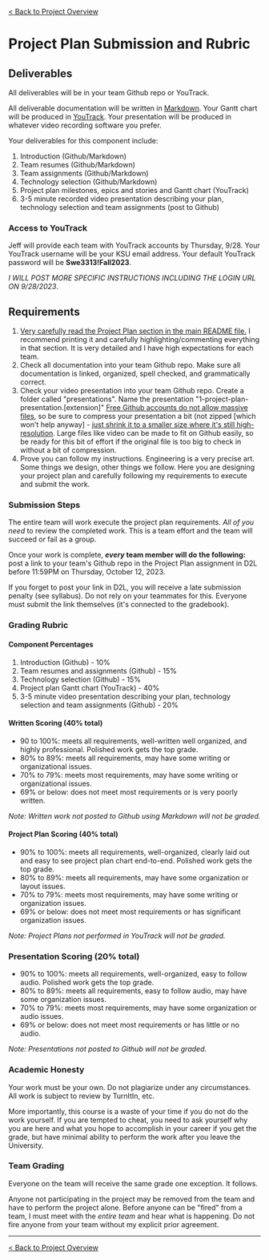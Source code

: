 [< Back to Project Overview](README.md#project-plan)

# Project Plan Submission and Rubric

## Deliverables

All deliverables will be in your team Github repo or YouTrack.

All deliverable documentation will be written in [Markdown](https://www.markdownguide.org/getting-started/). Your Gantt chart will be produced in [YouTrack](https://www.jetbrains.com/youtrack/). Your presentation will be produced in whatever video recording software you prefer.

Your deliverables for this component include:

1.  Introduction (Github/Markdown)
2.  Team resumes (Github/Markdown)
3.  Team assignments (Github/Markdown)
4.  Technology selection (Github/Markdown)
5.  Project plan milestones, epics and stories and Gantt chart (YouTrack)
6.  3-5 minute recorded video presentation describing your plan, technology selection and team assignments (post to Github)

### Access to YouTrack

Jeff will provide each team with YouTrack accounts by Thursday, 9/28. Your YouTrack username will be your KSU email address. Your default YouTrack password will be **Swe3313!Fall2023**.

*I WILL POST MORE SPECIFIC INSTRUCTIONS INCLUDING THE LOGIN URL ON 9/28/2023*.

## Requirements

1.  [Very carefully read the Project Plan section in the main README file.](README.md#project-plan) 
    I recommend printing it and carefully highlighting/commenting everything in that section. It is very detailed and I have high expectations for each team.
2.  Check all documentation into your team Github repo. Make sure all documentation is linked, organized, spell checked, and grammatically correct.
3.  Check your video presentation into your team Github repo. Create a folder called "presentations". Name the presentation "1-project-plan-presentation.[extension]" [Free Github accounts do not allow massive files](https://docs.github.com/en/repositories/working-with-files/managing-large-files/about-large-files-on-github), so be sure to compress your presentation a bit (not zipped [which won't help anyway] - [just shrink it to a smaller size where it's still high-resolution](https://multimedia.easeus.com/video-converter-tips/compress-video-vlc.html). Large files like video can be made to fit on Github easily, so be ready for this bit of effort if the original file is too big to check in without a bit of compression.
4.  Prove you can follow my instructions. Engineering is a very precise art. Some things we design, other things we follow. Here you are designing your project plan and carefully following my requirements to execute and submit the work.

### Submission Steps

The entire team will work execute the project plan requirements. *All of you need* to review the completed work. This is a team effort and the team will succeed or fail as a group.

Once your work is complete, ***every* team member will do the following:** post a link to your team's Github repo in the Project Plan assignment in D2L before 11:59PM on Thursday, October 12, 2023.

If you forget to post your link in D2L, you will receive a late submission penalty (see syllabus). Do not rely on your teammates for this. Everyone must submit the link themselves (it's connected to the gradebook).

### Grading Rubric

#### Component Percentages

1.  Introduction (Github) - 10%
2.  Team resumes and assignments (Github) - 15%
3.  Technology selection (Github) - 15%
4.  Project plan Gantt chart (YouTrack) - 40%
5.  3-5 minute video presentation describing your plan, technology selection and team assignments (Github) - 20%

#### Written Scoring (40% total)

-  90 to 100%: meets all requirements, well-written well organized, and highly professional. Polished work gets the top grade.
-  80% to 89%: meets all requirements, may have some writing or organizational issues.
-  70% to 79%: meets most requirements, may have some writing or organizational issues.
-  69% or below: does not meet most requirements or is very poorly written.

*Note: Written work not posted to Github using Markdown will not be graded.*

#### Project Plan Scoring (40% total)

-  90% to 100%: meets all requirements, well-organized, clearly laid out and easy to see project plan chart end-to-end. Polished work gets the top grade.
-  80% to 89%: meets all requirements, may have some organization or layout issues.
-  70% to 79%: meets most requirements, may have some writing or organization issues.
-  69% or below: does not meet most requirements or has significant organization issues.

*Note: Project Plans not performed in YouTrack will not be graded.*

### Presentation Scoring (20% total)

-  90% to 100%: meets all requirements, well-organized, easy to follow audio. Polished work gets the top grade.
-  80% to 89%: meets all requirements, easy to follow audio, may have some organization issues.
-  70% to 79%: meets most requirements, may have some organization or audio issues.
-  69% or below: does not meet most requirements or has little or no audio.

*Note: Presentations not posted to Github will not be graded.*

### Academic Honesty

Your work must be your own. Do not plagiarize under any circumstances. All work is subject to review by TurnItIn, etc.

More importantly, this course is a waste of your time if you do not do the work yourself. If you are tempted to cheat, you need to ask yourself why you are here and what you hope to accomplish in your career if you get the grade, but have minimal ability to perform the work after you leave the University.

### Team Grading

Everyone on the team will receive the same grade one exception. It follows.

Anyone not participating in the project may be removed from the team and have to perform the project alone. Before anyone can be "fired" from a team, I must meet with the *entire team* and hear what is happening. Do not fire anyone from your team without my explicit prior agreement.

---

[< Back to Project Overview](README.md#project-plan)

